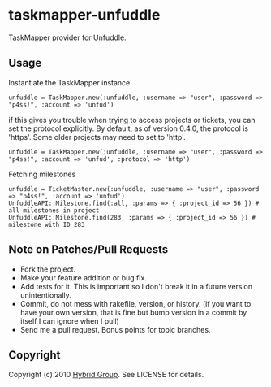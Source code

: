# taskmapper-unfuddle

TaskMapper provider for Unfuddle.

## Usage

Instantiate the TaskMapper instance

    unfuddle = TaskMapper.new(:unfuddle, :username => "user", :password => "p4ss!", :account => 'unfud')

if this gives you trouble when trying to access projects or tickets, you can set the protocol explicitly. By default,
as of version 0.4.0, the protocol is 'https'. Some older projects may need to set to 'http'.

    unfuddle = TaskMapper.new(:unfuddle, :username => "user", :password => "p4ss!", :account => 'unfud', :protocol => 'http')
    
Fetching milestones

    unfuddle = TicketMaster.new(:unfuddle, :username => "user", :password => "p4ss!", :account => 'unfud')
    UnfuddleAPI::Milestone.find(:all, :params => { :project_id => 56 }) # all milestones in project
    UnfuddleAPI::Milestone.find(283, :params => { :project_id => 56 }) # milestone with ID 283

## Note on Patches/Pull Requests
 
* Fork the project.
* Make your feature addition or bug fix.
* Add tests for it. This is important so I don't break it in a
  future version unintentionally.
* Commit, do not mess with rakefile, version, or history.
  (if you want to have your own version, that is fine but bump version in a commit by itself I can ignore when I pull)
* Send me a pull request. Bonus points for topic branches.

## Copyright

Copyright (c) 2010 [Hybrid Group](http://hybridgroup.com). See LICENSE for details.
